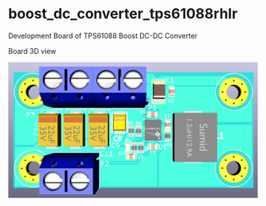 # boost_dc_converter_tps61088rhlr

Development Board of TPS61088 Boost DC-DC Converter

Board 3D view

![PCB](board_3d_view.png)